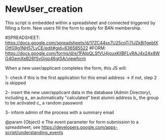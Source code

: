 # NewUser_creation


This script is embedded within a spreadsheet and connected triggered by filling a form. New users fill the form to apply for BAN membership.

#SPREADSHEET: https://docs.google.com/spreadsheets/d/17ZC44sx7U25cpTi7IJZkBi1gebIXOtfG9g1NH57LyCE/edit#gid=636585522
#FORM: https://docs.google.com/forms/d/e/1FAIpQLSfVU4jouxKIlBFLyRAJ4x2Ax8WG4GemXeB26fSvGjgz46gt5A/viewform

When a new user/applicant completes the form, this JS will:

   1- check if this is the first application for this email address -> if not, step 2 is skipped
   
   2- insert the new user/applicant data in the database (Admin Directory), including 
     a_ an automatically "calculated" best alumni address
     b_ the group to be activated 
     c_ a random password 
     
   3- inform admin of the process with a summary email
   
@param {Object} e The event parameter for form submission to a spreadsheet; see https://developers.google.com/apps-script/understanding_events
